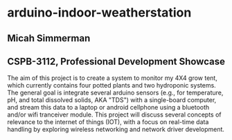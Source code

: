 # arduino-indoor-weatherstation

<h2>Micah Simmerman</h2>

<h2>CSPB-3112, Professional Development Showcase</h2>


The aim of this project is to create a system to monitor my 4X4 grow tent, which currently contains four potted plants and two hydroponic systems. The general goal is integrate several arduino sensors (e.g., for temperature, pH, and total dissolved solids, AKA "TDS") with a single-board computer, and stream this data to a laptop or android cellphone using a bluetooth and/or wifi tranceiver module. This project will discuss several concepts of relevance to the internet of things (IOT), with a focus on real-time data handling by exploring wireless networking and network driver development.

